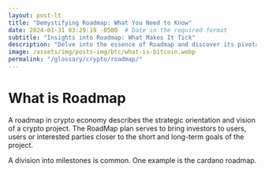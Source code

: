 ```yaml
---
layout: post-lt
title: "Demystifying Roadmap: What You Need to Know"
date: 2024-01-31 03:29:19 -0500  # Date in the required format
subtitle: "Insights into Roadmap: What Makes It Tick"
description: "Delve into the essence of Roadmap and discover its pivotal role in the blockchain ecosystem. Uncover the nuances that make Roadmap a cornerstone of digital innovation."
image: /assets/img/posts-img/btc/what-is-bitcoin.webp
permalink: "/glossary/crypto/roadmap/"
---
```

<h1>What is Roadmap</h1>
<p> A roadmap in crypto economy describes the strategic orientation and vision of a crypto project. The RoadMap plan serves to bring investors to users, users or interested parties closer to the short and long-term goals of the project. </p> <p> A division into milestones is common. One example is the cardano roadmap. </p>
